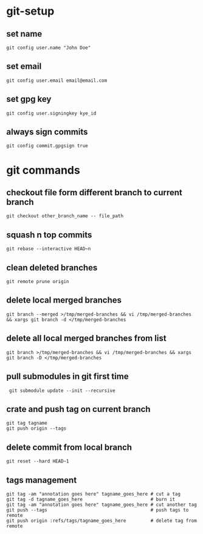 # git-setup

## set name
```
git config user.name "John Doe" 
```

## set email
```
git config user.email email@email.com
```

## set gpg key
```
git config user.signingkey kye_id
```

## always sign commits
```
git config commit.gpgsign true
```

# git commands

## checkout file form different branch to current branch
```
git checkout other_branch_name -- file_path
```

## squash n top commits
```
git rebase --interactive HEAD~n
```

## clean deleted branches
```
git remote prune origin
```

## delete local merged branches
```
git branch --merged >/tmp/merged-branches && vi /tmp/merged-branches && xargs git branch -d </tmp/merged-branches
```

## delete all local merged branches from list
```
git branch >/tmp/merged-branches && vi /tmp/merged-branches && xargs git branch -D </tmp/merged-branches
```

## pull submodules in git first time
```
 git submodule update --init --recursive
```

## crate and push tag on current branch
```
git tag tagname
git push origin --tags
```

## delete commit from local branch
```
git reset --hard HEAD~1
```

## tags management
```
git tag -am "annotation goes here" tagname_goes_here # cut a tag
git tag -d tagname_goes_here                         # burn it
git tag -am "annotation goes here" tagname_goes_here # cut another tag
git push --tags                                      # push tags to remote
git push origin :refs/tags/tagname_goes_here         # delete tag from remote
```
